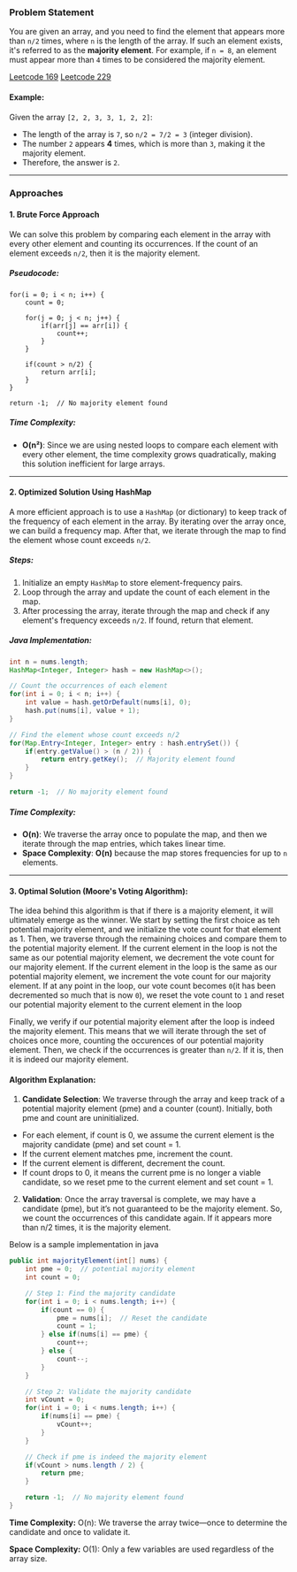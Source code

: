 ### Problem Statement

You are given an array, and you need to find the element that appears more than `n/2` times, where `n` is the length of the array. If such an element exists, it's referred to as the **majority element**. For example, if `n = 8`, an element must appear more than `4` times to be considered the majority element.

[Leetcode 169](https://leetcode.com/problems/majority-element/description/)
[Leetcode 229](https://leetcode.com/problems/majority-element-ii/description/)

#### Example:
Given the array `[2, 2, 3, 3, 1, 2, 2]`:
- The length of the array is `7`, so `n/2 = 7/2 = 3` (integer division).
- The number `2` appears **4** times, which is more than `3`, making it the majority element.
- Therefore, the answer is `2`.

---

### Approaches

#### 1. **Brute Force Approach**

We can solve this problem by comparing each element in the array with every other element and counting its occurrences. If the count of an element exceeds `n/2`, then it is the majority element.

##### Pseudocode:
```pseudocode
for(i = 0; i < n; i++) {
    count = 0;

    for(j = 0; j < n; j++) {
        if(arr[j] == arr[i]) {
            count++;
        }
    }

    if(count > n/2) {
        return arr[i];
    }
}

return -1;  // No majority element found
```

##### Time Complexity:
- **O(n²)**: Since we are using nested loops to compare each element with every other element, the time complexity grows quadratically, making this solution inefficient for large arrays.

---

#### 2. **Optimized Solution Using HashMap**

A more efficient approach is to use a `HashMap` (or dictionary) to keep track of the frequency of each element in the array. By iterating over the array once, we can build a frequency map. After that, we iterate through the map to find the element whose count exceeds `n/2`.

##### Steps:
1. Initialize an empty `HashMap` to store element-frequency pairs.
2. Loop through the array and update the count of each element in the map.
3. After processing the array, iterate through the map and check if any element's frequency exceeds `n/2`. If found, return that element.

##### Java Implementation:
```java
int n = nums.length;
HashMap<Integer, Integer> hash = new HashMap<>();

// Count the occurrences of each element
for(int i = 0; i < n; i++) {
    int value = hash.getOrDefault(nums[i], 0);
    hash.put(nums[i], value + 1);
}

// Find the element whose count exceeds n/2
for(Map.Entry<Integer, Integer> entry : hash.entrySet()) {
    if(entry.getValue() > (n / 2)) {
        return entry.getKey();  // Majority element found
    }
}

return -1;  // No majority element found
```

##### Time Complexity:
- **O(n)**: We traverse the array once to populate the map, and then we iterate through the map entries, which takes linear time.
- **Space Complexity**: **O(n)** because the map stores frequencies for up to `n` elements.

---

#### 3. **Optimal Solution (Moore's Voting Algorithm)**:

The idea behind this algorithm is that if there is a majority element, it will ultimately emerge as the winner. We start by setting the first choice as teh potential majority element, and we initialize the vote count for that element as 1. Then, we traverse through the remaining choices and compare them to the potential majority element. If the current element in the loop is not the same as our potential majority element, we decrement the vote count for our majority element. If the current element in the loop is the same as our potential majority element, we increment the vote count for our majority element. If at any point in the loop, our vote count becomes `0`(it has been decremented so much that is now `0`), we reset the vote count to `1` and reset our potential majority element to the current element in the loop

Finally, we verify if our potential majority element after the loop is indeed the majority element. This means that we will iterate through the set of choices once more, counting the occurences of our potential majority element. Then, we check if the occurrences is greater than `n/2`. If it is, then it is indeed our majority element.


#### Algorithm Explanation:
1. **Candidate Selection**: We traverse through the array and keep track of a potential majority element (pme) and a counter (count). Initially, both pme and count are uninitialized.

* For each element, if count is 0, we assume the current element is the majority candidate (pme) and set count = 1.
* If the current element matches pme, increment the count.
* If the current element is different, decrement the count.
* If count drops to 0, it means the current pme is no longer a viable candidate, so we reset pme to the current element and set count = 1.


2. **Validation**: Once the array traversal is complete, we may have a candidate (pme), but it’s not guaranteed to be the majority element. So, we count the occurrences of this candidate again. If it appears more than n/2 times, it is the majority element.


Below is a sample implementation in java

```java
public int majorityElement(int[] nums) {
    int pme = 0;  // potential majority element
    int count = 0;

    // Step 1: Find the majority candidate
    for(int i = 0; i < nums.length; i++) {
        if(count == 0) {
            pme = nums[i];  // Reset the candidate
            count = 1;
        } else if(nums[i] == pme) {
            count++;
        } else {
            count--;
        }
    }

    // Step 2: Validate the majority candidate
    int vCount = 0;
    for(int i = 0; i < nums.length; i++) {
        if(nums[i] == pme) {
            vCount++;
        }
    }

    // Check if pme is indeed the majority element
    if(vCount > nums.length / 2) {
        return pme;
    }

    return -1;  // No majority element found
}
```

**Time Complexity:**
O(n): We traverse the array twice—once to determine the candidate and once to validate it.

**Space Complexity:** O(1): Only a few variables are used regardless of the array size.